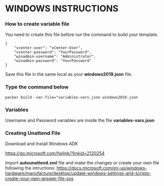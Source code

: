 # WINDOWS INSTRUCTIONS


### How to create variable file

You need to create this file before run the command to build your template.

```
{
    "vcenter-user": "vCenter-User",
    "vcenter-password": "YourPassword",
    "winadmin-username": "Administrator",
    "winadmin-password": "YourPassword"
}
```

Save this file in the same local as your **windows2019.json** file.

###  Type the command below

```
packer build -var-file="variables-vars.json windows2019.json
```

### Variables

Username and Password variables are inside the file **variables-vars.json**

### Creating Unattend File

Download and Install Windows ADK

https://go.microsoft.com/fwlink/?linkid=2120254

Import **autounattend.xml** file and make the changes or create your own file following the intructions: https://docs.microsoft.com/en-us/windows-hardware/manufacture/desktop/update-windows-settings-and-scripts-create-your-own-answer-file-sxs
